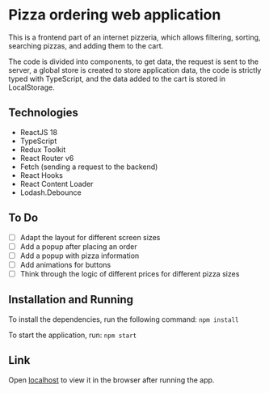 # Pizza ordering web application

This is a frontend part of an internet pizzeria, which allows filtering, sorting, searching pizzas, and adding them to the cart.

The code is divided into components, to get data, the request is sent to the server, a global store is created to store application data, the code is strictly typed with TypeScript, and the data added to the cart is stored in LocalStorage.

## Technologies

* ReactJS 18
* TypeScript
* Redux Toolkit
* React Router v6
* Fetch (sending a request to the backend)
* React Hooks
* React Content Loader
* Lodash.Debounce

## To Do

- [ ] Adapt the layout for different screen sizes
- [ ] Add a popup after placing an order
- [ ] Add a popup with pizza information
- [ ] Add animations for buttons
- [ ] Think through the logic of different prices for different pizza sizes

## Installation and Running
To install the dependencies, run the following command:
`npm install`

To start the application, run:
`npm start`

## Link
Open [localhost](http://localhost:3000) to view it in the browser after running the app.